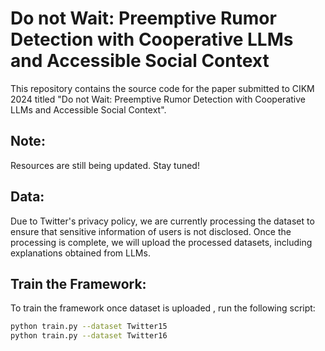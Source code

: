 # Do not Wait: Preemptive Rumor Detection with Cooperative LLMs and Accessible Social Context

This repository contains the source code for the paper submitted to CIKM 2024 titled "Do not Wait: Preemptive Rumor Detection with Cooperative LLMs and Accessible Social Context".

## Note:

Resources are still being updated. Stay tuned!

## Data:

Due to Twitter's privacy policy, we are currently processing the dataset to ensure that sensitive information of users is not disclosed. Once the processing is complete, we will upload the processed datasets, including explanations obtained from LLMs.

## Train the Framework:

To train the framework once dataset is uploaded , run the following script:

```bash
python train.py --dataset Twitter15
python train.py --dataset Twitter16
